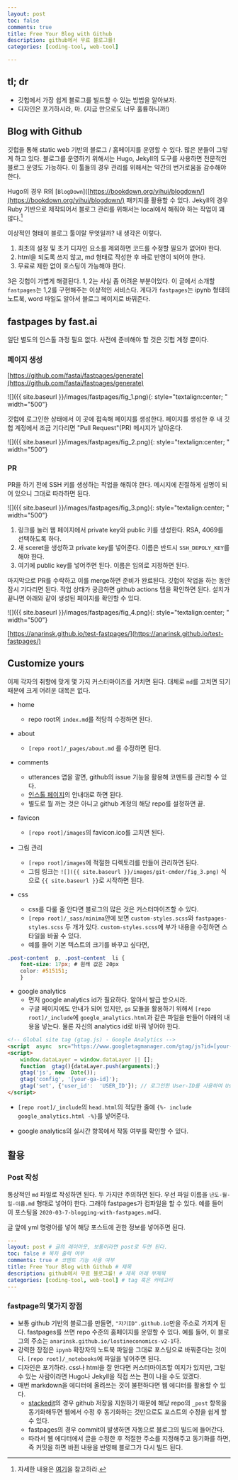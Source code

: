 ```yaml
---
layout: post
toc: false
comments: true
title: Free Your Blog with Github
description: github에서 무료 블로그를! 
categories: [coding-tool, web-tool]

---
```


## tl; dr 

* 깃헙에서 가장 쉽게 블로그를 빌드할 수 있는 방법을 알아보자. 
* 디자인은 포기하시라, 마. (지금 만으로도 너무 훌륭하니까!)

## Blog with Github 

깃헙을 통해 static web 기반의 블로그 / 홈페이지를 운영할 수 있다. 많은 분들이 그렇게 하고 있다. 블로그를 운영하기 위해서는 Hugo, Jekyll의 도구를 사용하면 전문적인 블로그 운영도 가능하다. 이 툴들의 경우 관리를 위해서는 약간의 번거로움을 감수해야 한다. 

Hugo의 경우 R의 [`BlogDown`]([https://bookdown.org/yihui/blogdown/](https://bookdown.org/yihui/blogdown/) 패키지를 활용할 수 있다. Jekyll의 경우 Ruby 기반으로 제작되어서 블로그 관리를 위해서는 local에서 해줘야 하는 작업이 꽤 많다.[^1]

[^1]: 자세한 내용은 [여기](https://help.github.com/en/github/working-with-github-pages/setting-up-a-github-pages-site-with-jekyll)을 참고하라.  

이상적인 형태이 블로그 툴이랄 무엇일까? 내 생각은 이렇다. 

1. 최초의 설정 및 초기 디자인 요소를 제외하면 코드를 수정할 필요가 없어야 한다.
2. html을 되도록 쓰지 않고, md 형태로 작성한 후 바로 반영이 되어야 한다. 
3.  무료로 제한 없이 호스팅이 가능해야 한다. 

3은 깃헙이 가볍게 해결된다. 1, 2는 사실 좀 어려운 부분이었다. 이 글에서 소개할 `fastpages`는 1,2를 구현해주는 이상적인 서비스다. 게다가 `fastpages`는 ipynb 형태의 노트북, word 파일도 알아서 블로그 페이지로 바꿔준다.

## fastpages by fast.ai 

일단 별도의 인스톨 과정 필요 없다. 사전에 준비해야 할 것은 깃헙 계정 뿐이다. 

### 페이지 생성 

[https://github.com/fastai/fastpages/generate](https://github.com/fastai/fastpages/generate)

![]({{ site.baseurl }}/images/fastpages/fig_1.png){: style="textalign:center; " width="500"}


깃헙에 로그인한 상태에서 이 곳에 접속해 페이지를 생성한다. 페이지를 생성한 후 내 깃헙 계정에서 조금 기다리면 "Pull Request"(PR) 메시지가 날아온다. 

![]({{ site.baseurl }}/images/fastpages/fig_2.png){: style="textalign:center; " width="500"}

### PR

PR을 하기 전에 SSH 키를 생성하는 작업을 해줘야 한다. 메시지에 친절하게 설명이 되어 있으니 그대로 따라하면 된다. 

![]({{ site.baseurl }}/images/fastpages/fig_3.png){: style="textalign:center; " width="500"}

1. 링크를 눌러 웹 페이지에서 private key와 public 키를 생성한다. RSA, 4069를 선택하도록 하다. 
2. 새 sceret을 생성하고 private key를 넣어준다. 이름은 반드시 `SSH_DEPOLY_KEY`를 해야 한다. 
3. 여기에 public key를 넣어주면 된다. 이름은 임의로 지정하면 된다. 

마지막으로 PR를 수락하고 이를 merge하면 준비가 완료된다. 깃헙이 작업을 하는 동안 잠시 기다리면 된다. 작업 상태가 궁금하면 github actions 탭을 확인하면 된다. 설치가 끝나면 아래와 같이 생성된 페이지를 확인할 수 있다. 

![]({{ site.baseurl }}/images/fastpages/fig_4.png){: style="textalign:center; " width="500"}

[https://anarinsk.github.io/test-fastpages/](https://anarinsk.github.io/test-fastpages/)

## Customize yours 

이제 각자의 취향에 맞게 몇 가지 커스터마이즈를 거치면 된다. 대체로 `md`를 고치면 되기 때문에 크게 어려운 대목은 없다. 

-  home
	- repo root의 `index.md`를 적당히 수정하면 된다. 

- about
	- `[repo root]/_pages/about.md` 를 수정하면 된다. 
 
- comments 
	- utterances 앱을 깔면, github의 issue 기능을 활용해 코멘트를 관리할 수 있다. 
	- [인스톨 페이지](ttps://github.com/apps/utterances)의 안내대로 하면 된다. 
	- 별도로 뭘 까는 것은 아니고 github 계정의 해당 repo를 설정하면 끝. 

- favicon 
	- `[repo root]/images`의 favicon.ico를 고치면 된다. 
 
- 그림 관리 
	- `[repo root]/images`에 적절한 디렉토리를 만들어 관리하면 된다. 
	- 그림 링크는 `![]({{ site.baseurl }}/images/git-cmder/fig_3.png)` 식으로 `{{ site.baseurl }}`로 시작하면 된다. 

- css 
	- css를 다룰 줄 안다면 블로그의 많은 것은 커스터마이즈할 수 있다. 
	- `[repo root]/_sass/minima`안에 보면 `custom-styles.scss`와 `fastpages-styles.scss` 두 개가 있다. `custom-styles.scss`에 부가 내용을 수정하면 스타일을 바꿀 수 있다. 
	- 예를 들어 기본 텍스트의 크기를 바꾸고 싶다면, 
	
```css
.post-content  p, .post-content  li {
	font-size: 17px; # 원래 값은 20px
	color: #515151;
	}
```
- google analytics 
	- 먼저 google analytics id가 필요하다. 알아서 발급 받으시라.  
	- 구글 페이지에도 안내가 되어 있지만, `gs` 모듈을 활용하기 위해서 `[repo root]/_include`에 `google_analytics.html`과 같은 파일을 만들어 아래의 내용을 넣는다. 물론 자신의 analytics id로 바꿔 넣어야 한다. 

```html
<!-- Global site tag (gtag.js) - Google Analytics -->
<script  async  src="https://www.googletagmanager.com/gtag/js?id=[your-ga-id]"></script>
<script>
	window.dataLayer = window.dataLayer || [];
	function  gtag(){dataLayer.push(arguments);}
	gtag('js', new  Date());
	gtag('config', '[your-ga-id]');
	gtag('set', {'user_id':  'USER_ID'}); // 로그인한 User-ID를 사용하여 User-ID를 설정합니다.
</script>
```

- `[repo root]/_include`의 `head.html`의 적당한 줄에 `{%- include google_analytics.html -%}`를 넣어준다. 

- google analytics의 실시간 항목에서 작동 여부를 확인할 수 있다. 

## 활용 

### Post 작성 

통상적인 `md` 파일로 작성하면 된다. 두 가지만 주의하면 된다. 우선 파일 이름을 `년도-월-일-이름.md` 형태로 넣어야 한다. 그래야 fastpages가 컴파일을 할 수 있다. 예를 들어 이 포스팅을 `2020-03-7-blogging-with-fastpages.md`다. 

글 앞에 yml 명령어를 넣어 해당 포스트에 관한 정보를 넣어주면 된다. 

```yml 
---
layout: post # 글의 레이아웃, 보통이라면 post로 두면 된다. 
toc: false # 목차 출력 여부 
comments: true # 코멘트 기능 사용 여부 
title: Free Your Blog with Github # 제목 
description: github에서 무료 블로그를! # 제목 아래 부제목 
categories: [coding-tool, web-tool] # tag 혹은 카테고리 
---
```

### fastpage의 몇가지 장점 

* 보통 github 기반의 블로그를 만들면, `"자기ID".github.io`만을 주소로 가지게 된다. fastpages를 쓰면 repo 수준의 홈페이지를 운영할 수 있다. 예를 들어, 이 블로그의 주소는 `anarinsk.github.io/lostineconomics-v2-1`다. 
* 강력한 장점은 `ipynb` 확장자의 노트북 파일을 그대로 포스팅으로 바꿔준다는 것이다. `[repo root]/_notebooks`에 파일을 넣어주면 된다.  
* 디자인은 포기하라. css나 html을 잘 안다면 커스터마이즈할 여지가 있지만, 그럴 수 있는 사람이라면 Hugo나 Jekyll을 직접 쓰는 편이 나을 수도 있겠다. 
* 매번 markdown을 에디터에 올려쓰는 것이 불편하다면 웹 에디터를 활용할 수 있다. 
	* [stackedit](https://stackedit.io/app#)의 경우 github 저장을 지원하기 때문에 해당 repo의 `_post` 항목을 동기화해두면 웹에서 수정 후 동기화하는 것만으로도 포스트의 수정을 쉽게 할 수 있다. 
	* fastpages의 경우 commit이 발생하면 자동으로 블로그의 빌드에 들어간다. 
	* 따라서 웹 에디터에서 글을 수정한 후 적절한 주소를 지정해주고 동기화를 하면, 즉 커밋을 하면 바뀐 내용을 반영해 블로그가 다시 빌드 된다. 
<!--stackedit_data:
eyJoaXN0b3J5IjpbLTQzNTkyNjI0MCwtMTk0MjkxODE5NCwxNj
c3NzM0MDc1LC04ODA3NjQ1ODYsLTE0ODI3NTk5NzAsLTYxOTk5
MTcxNCwyMDU4MjQ2NzEyLDE0NDUwODAyOTQsLTQ1MjU5OTY2MC
wxMjUyMjAwNzM3XX0=
-->